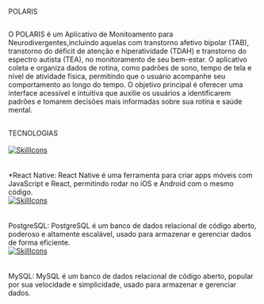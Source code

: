 POLARIS 
##
O POLARIS é um Aplicativo de Monitoamento para Neurodivergentes,incluindo aquelas com transtorno afetivo bipolar (TAB), transtorno do déficit de atenção e hiperatividade (TDAH) e
transtorno do espectro autista (TEA), no monitoramento de seu bem-estar. O aplicativo coleta e organiza dados de rotina, como padrões de sono, tempo de tela e nível de atividade física, 
permitindo que o usuário acompanhe seu comportamento ao longo do tempo. O objetivo principal é oferecer uma interface acessível e intuitiva que auxilie os usuários a identificarem padrões
e tomarem decisões mais informadas sobre sua rotina e saúde mental. 

##
TECNOLOGIAS
<br>
<br>
[![SkillIcons](https://skillicons.dev/icons?i=react)](https://skillicons.dev)<br/>
<br>
<br>
*React Native: React Native é uma ferramenta para criar apps móveis com JavaScript e React, permitindo rodar no iOS e Android com o mesmo código.
<br>
[![SkillIcons](https://skillicons.dev/icons?i=postgres)](https://skillicons.dev)<br/>
<br>
<br>
PostgreSQL: PostgreSQL é um banco de dados relacional de código aberto, poderoso e altamente escalável, usado para armazenar e gerenciar dados de forma eficiente.
<br>
[![SkillIcons](https://skillicons.dev/icons?i=mysql)](https://skillicons.dev)<br/>
<br>
<br>
MySQL: MySQL é um banco de dados relacional de código aberto, popular por sua velocidade e simplicidade, usado para armazenar e gerenciar dados.







##
